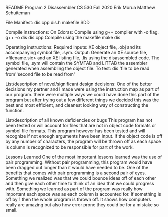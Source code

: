 README
Program 2 Disassembler
CS 530
Fall 2020
Erik Morua
Matthew Schuiteman

File Manifest:
    dis.cpp
    dis.h
    makefile
    SDD
    

Compile instructions:
    On Edoras:
        Compile using g++ compiler with -o flag.
	    g++ -o dis dis.cpp
    Compile using the makefile
	make dis

Operating instructions:
    Required inputs:
	XE object file, <filename>.obj and its accompanying symbol file, <filename>.sym.
     Output:
	Generate an XE source file, <filename.sic> and an XE listing file,
	<filename>.lis using the disassembled code. The symbol file, <filename>.sym will
	contain the SYMTAB and LITTAB the assembler generated when assembling the object
	file.
    To test:
	dis 'file to be read from''second file to be read from'

List/description of novel/significant design decisions:
    One of the better decisions my partner and I made were using the instruction map as part of our program.
    there were multiple ways we could have done this part of the program but after trying out a few different things
    we decided this was the best and most efficient, and cleanest looking way of constructing the function.

List/description of all known deficiencies or bugs
    This program has not been tested or will account for files that are not in object code formats or symbol file formats.
    This program however has been tested and will recognize if not enough arguments have been input. 
    If the object code is off by any number of characters, the program will be thrown off as each space is column is 
    recognized to be responsible for part of the work.

Lessons Learned
    One of the most important lessons learned was the use of pair programming. Without pair programming, this program would have been
    dragged out longer than it would have needed to be. One of the benefits that comes with pair programming is a second pair of eyes.
    Something we realized was that we could bounce ideas off of each other and then give each other time to think of an idea that we could 
    progress with. Something we learned as part of the program was really how important each space was as each column is accounted for. If 
    something is off by 1 then the whole program is thrown off. It shows how computers really are amazing but also how error prone they could be 
    for a mistake so small.
